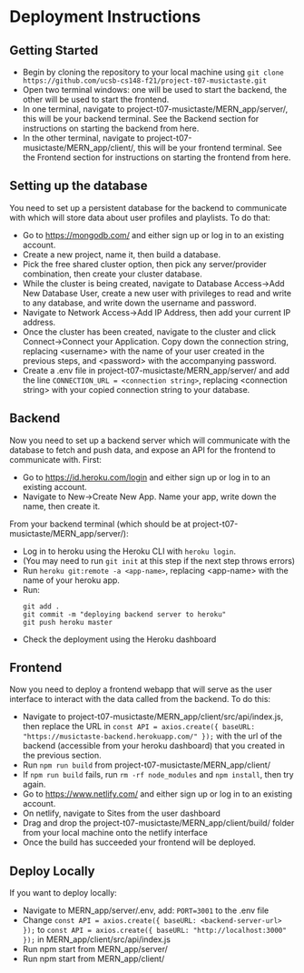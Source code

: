 # Deployment Instructions
## Getting Started
- Begin by cloning the repository to your local machine using ```git clone https://github.com/ucsb-cs148-f21/project-t07-musictaste.git```
- Open two terminal windows: one will be used to start the backend, the other will be used to start the frontend.
- In one terminal, navigate to project-t07-musictaste/MERN_app/server/, this will be your backend terminal. See the Backend section for instructions on starting the backend from here.
- In the other terminal, navigate to project-t07-musictaste/MERN_app/client/, this will be your frontend terminal. See the Frontend section for instructions on starting the frontend from here.
## Setting up the database
You need to set up a persistent database for the backend to communicate with which will store data about user profiles and playlists. To do that:
- Go to https://mongodb.com/ and either sign up or log in to an existing account.
- Create a new project, name it, then build a database.
- Pick the free shared cluster option, then pick any server/provider combination, then create your cluster database.
- While the cluster is being created, navigate to Database Access->Add New Database User, create a new user with privileges to read and write to any database, and write down the username and password.
- Navigate to Network Access->Add IP Address, then add your current IP address.
- Once the cluster has been created, navigate to the cluster and click Connect->Connect your Application. Copy down the connection string, replacing \<username\> with the name of your user created in the previous steps, and \<password\> with the accompanying password.
- Create a .env file in project-t07-musictaste/MERN_app/server/ and add the line ```CONNECTION_URL = <connection string>```, replacing \<connection string\> with your copied connection string to your database.
## Backend
Now you need to set up a backend server which will communicate with the database to fetch and push data, and expose an API for the frontend to communicate with. First: 
- Go to https://id.heroku.com/login and either sign up or log in to an existing account.
- Navigate to New->Create New App. Name your app, write down the name, then create it.

From your backend terminal (which should be at project-t07-musictaste/MERN_app/server/):
- Log in to heroku using the Heroku CLI with ```heroku login```.
- (You may need to run ```git init``` at this step if the next step throws errors)
- Run ```heroku git:remote -a <app-name>```, replacing \<app-name\> with the name of your heroku app.
- Run:
  ```
  git add .
  git commit -m "deploying backend server to heroku"
  git push heroku master
  ```
- Check the deployment using the Heroku dashboard
## Frontend
Now you need to deploy a frontend webapp that will serve as the user interface to interact with the data called from the backend. To do this:
- Navigate to project-t07-musictaste/MERN_app/client/src/api/index.js, then replace the URL in ```const API = axios.create({ baseURL: "https://musictaste-backend.herokuapp.com/" });``` with the url of the backend (accessible from your heroku dashboard) that you created in the previous section.
- Run ```npm run build``` from project-t07-musictaste/MERN_app/client/
- If ```npm run build``` fails, run ```rm -rf node_modules``` and ```npm install```, then try again.
- Go to https://www.netlify.com/ and either sign up or log in to an existing account.
- On netlify, navigate to Sites from the user dashboard
- Drag and drop the project-t07-musictaste/MERN_app/client/build/ folder from your local machine onto the netlify interface
- Once the build has succeeded your frontend will be deployed.
## Deploy Locally
If you want to deploy locally:
- Navigate to MERN_app/server/.env, add: ```PORT=3001``` to the .env file
- Change ```const API = axios.create({ baseURL: <backend-server-url> });``` to ```const API = axios.create({ baseURL: "http://localhost:3000" });``` in MERN_app/client/src/api/index.js
- Run npm start from MERN_app/server/
- Run npm start from MERN_app/client/
